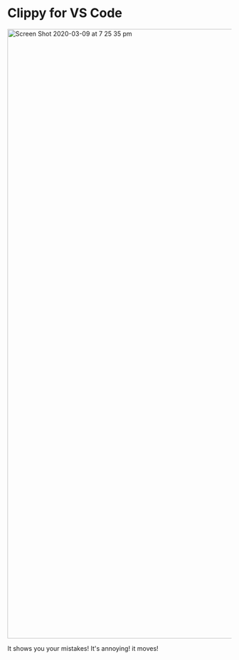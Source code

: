 # Clippy for VS Code

<img width="1371" alt="Screen Shot 2020-03-09 at 7 25 35 pm" src="https://user-images.githubusercontent.com/11539094/76249691-cd966700-623b-11ea-974b-a5d2364e05d2.png">

It shows you your mistakes! It's annoying! it moves!
